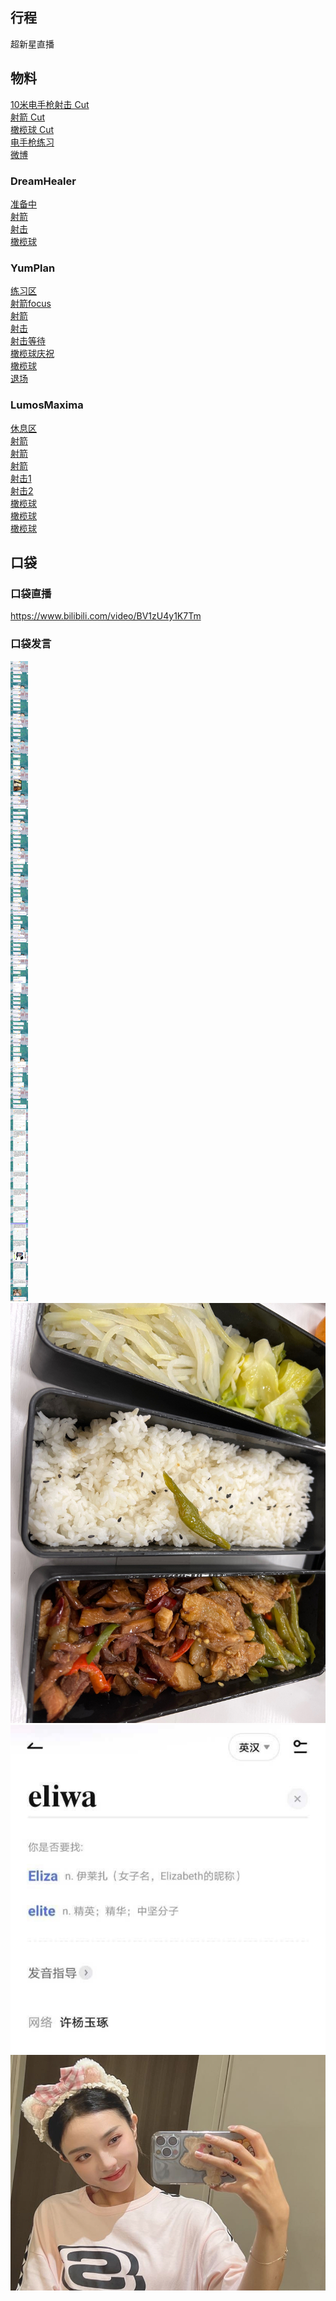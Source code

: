 ## 行程
超新星直播

## 物料
[10米电手枪射击 Cut](https://weibo.com/1591169702/L6bAmta4z)<br>
[射箭 Cut](https://weibo.com/1591169702/L6b0TCaFs)<br>
[橄榄球 Cut](https://weibo.com/5236952807/L6cP2hnCl)<br>
[电手枪练习](https://weibo.com/5029140624/L6aPYoq6Q)<br>
[微博](https://weibo.com/5228056212/L68EA25vX)
### DreamHealer
[准备中](https://weibo.com/6375088879/L69ThpkDe)<br>
[射箭](https://weibo.com/6375088879/L6b7PlrSq)<br>
[射击](https://weibo.com/6375088879/L6bC2os57)<br>
[橄榄球](https://weibo.com/6375088879/L6coniqL5)
### YumPlan
[练习区](https://weibo.com/7335378002/L69WnaNqI)<br>
[射箭focus](https://weibo.com/7335378002/L6b1JkXCP)<br>
[射箭](https://weibo.com/7335378002/L6bgcv2rt)<br>
[射击](https://weibo.com/7335378002/L6bzr5ndU)<br>
[射击等待](https://weibo.com/7335378002/L6bV4lMbX)<br>
[橄榄球庆祝](https://weibo.com/7335378002/L6cqGmNz0)<br>
[橄榄球](https://weibo.com/7335378002/L6dbU5Vx6)<br>
[退场](https://weibo.com/7335378002/L6cA9t6Bp)
### LumosMaxima
[休息区](https://weibo.com/7726863056/L6aUPwWOt)<br>
[射箭](https://weibo.com/7726863056/L6baynP1L)<br>
[射箭](https://weibo.com/7726863056/L6jhvmFRf)<br>
[射箭](https://weibo.com/7726863056/L6jvy9sgJ)<br>
[射击1](https://weibo.com/7726863056/L6bMd1CzD)<br>
[射击2](https://weibo.com/7726863056/L6jv7h7WV)<br>
[橄榄球](https://weibo.com/7726863056/L6cBX9TPx)<br>
[橄榄球](https://weibo.com/7726863056/L6jBDtU9t)<br>
[橄榄球](https://weibo.com/7726863056/L6jBDtU9t)
## 口袋
### 口袋直播
https://www.bilibili.com/video/BV1zU4y1K7Tm
### 口袋发言
![口袋发言](./pocket48/imgs/messages1.jpeg)<br>
![口袋发言](./pocket48/imgs/P1.jpeg)<br>
![口袋发言](./pocket48/imgs/P2.jpeg)<br>
![口袋发言](./pocket48/imgs/P3.jpeg)<br>


